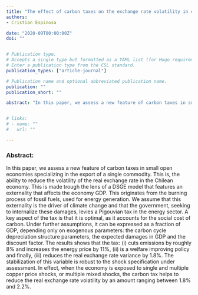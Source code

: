 ```yaml
---
title: "The effect of carbon taxes on the exchange rate volatility in commodities exporting countries"
authors:
- Cristian Espinosa

date: "2020-09T00:00:00Z"
doi: ""


# Publication type.
# Accepts a single type but formatted as a YAML list (for Hugo requirements).
# Enter a publication type from the CSL standard.
publication_types: ["article-journal"]

# Publication name and optional abbreviated publication name.
publication: ""
publication_short: ""

abstract: "In this paper, we assess a new feature of carbon taxes in small open economies specializing in the export of a single commodity. This is, the ability to reduce the volatility of the real exchange rate in the Chilean economy. This is made trough the lens of a DSGE model that features an externality that affects the economy GDP. This originates from the burning process of fossil fuels, used for energy generation. We assume that this externality is the driver of climate change and that the government, seeking to internalize these damages, levies a Pigouvian tax in the energy sector. A key aspect of the tax is that it is optimal, as it accounts for the social cost of carbon. Under further assumptions, it can be expressed as a fraction of GDP, depending only on exogenous parameters:  the carbon cycle depreciation structure parameters, the expected damages in GDP and the discount factor. The results shows that the tax: (i) cuts emissions by roughly 8% and increases the energy price by 11%, (ii) is a welfare improving policy and finally, (iii) reduces the real exchange rate variance by 1.8%. The stabilization of this variable is robust to the shock specification under assessment. In effect, when the economy is exposed to single and multiple copper price shocks, or multiple mixed shocks, the carbon tax helps to reduce the real exchange rate volatility by an amount ranging between 1.8% and 2.2%."


# links:
# - name: ""
#   url: ""

---
```


### Abstract:

In this paper, we assess a new feature of carbon taxes in small open economies specializing in the export of a single commodity. This is, the ability to reduce the volatility of the real exchange rate in the Chilean economy. This is made trough the lens of a DSGE model that features an externality that affects the economy GDP. This originates from the burning process of fossil fuels, used for energy generation. We assume that this externality is the driver of climate change and that the government, seeking to internalize these damages, levies a Pigouvian tax in the energy sector. A key aspect of the tax is that it is optimal, as it accounts for the social cost of carbon. Under further assumptions, it can be expressed as a fraction of GDP, depending only on exogenous parameters:  the carbon cycle depreciation structure parameters, the expected damages in GDP and the discount factor. The results shows that the tax: (i) cuts emissions by roughly 8% and increases the energy price by 11%, (ii) is a welfare improving policy and finally, (iii) reduces the real exchange rate variance by 1.8%. The stabilization of this variable is robust to the shock specification under assessment. In effect, when the economy is exposed to single and multiple copper price shocks, or multiple mixed shocks, the carbon tax helps to reduce the real exchange rate volatility by an amount ranging between 1.8% and 2.2%.


&NewLine;
&NewLine;
&NewLine;
